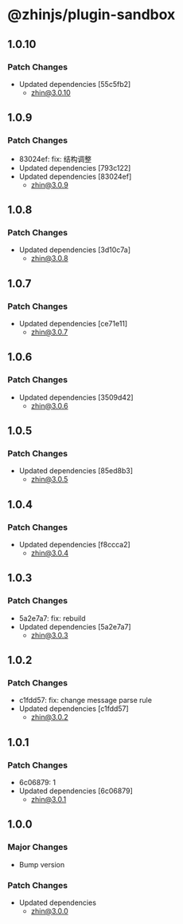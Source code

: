 # @zhinjs/plugin-sandbox

## 1.0.10

### Patch Changes

- Updated dependencies [55c5fb2]
  - zhin@3.0.10

## 1.0.9

### Patch Changes

- 83024ef: fix: 结构调整
- Updated dependencies [793c122]
- Updated dependencies [83024ef]
  - zhin@3.0.9

## 1.0.8

### Patch Changes

- Updated dependencies [3d10c7a]
  - zhin@3.0.8

## 1.0.7

### Patch Changes

- Updated dependencies [ce71e11]
  - zhin@3.0.7

## 1.0.6

### Patch Changes

- Updated dependencies [3509d42]
  - zhin@3.0.6

## 1.0.5

### Patch Changes

- Updated dependencies [85ed8b3]
  - zhin@3.0.5

## 1.0.4

### Patch Changes

- Updated dependencies [f8ccca2]
  - zhin@3.0.4

## 1.0.3

### Patch Changes

- 5a2e7a7: fix: rebuild
- Updated dependencies [5a2e7a7]
  - zhin@3.0.3

## 1.0.2

### Patch Changes

- c1fdd57: fix: change message parse rule
- Updated dependencies [c1fdd57]
  - zhin@3.0.2

## 1.0.1

### Patch Changes

- 6c06879: 1
- Updated dependencies [6c06879]
  - zhin@3.0.1

## 1.0.0

### Major Changes

- Bump version

### Patch Changes

- Updated dependencies
  - zhin@3.0.0
